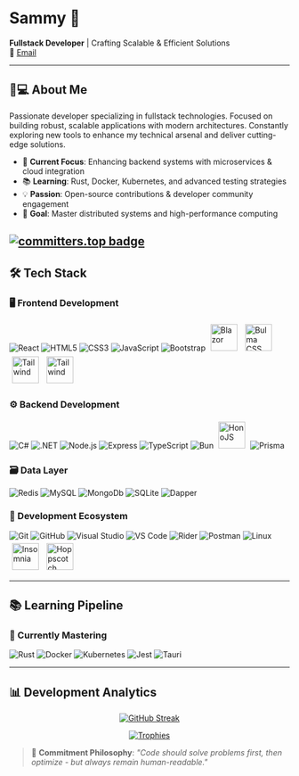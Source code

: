 # Sammy 👋

**Fullstack Developer** | Crafting Scalable & Efficient Solutions  
📧 [Email](mailto:samuelbeato7@proton.me)

---

## 👨💻 About Me

Passionate developer specializing in fullstack technologies. Focused on building robust, scalable applications with modern architectures. Constantly exploring new tools to enhance my technical arsenal and deliver cutting-edge solutions.

- 🚀 **Current Focus**: Enhancing backend systems with microservices & cloud integration
- 📚 **Learning**: Rust, Docker, Kubernetes, and advanced testing strategies
- 💡 **Passion**: Open-source contributions & developer community engagement
- 🎯 **Goal**: Master distributed systems and high-performance computing

[![committers.top badge](https://user-badge.committers.top/dominican_republic_private/SammyBytes.svg)](https://user-badge.committers.top/dominican_republic_private/SammyBytes)
---

## 🛠️ Tech Stack

### 🖥️ Frontend Development
<span>
  <img src="https://skillicons.dev/icons?i=react" alt="React" title="React">
  <img src="https://skillicons.dev/icons?i=html" alt="HTML5" title="HTML5">
  <img src="https://skillicons.dev/icons?i=css" alt="CSS3" title="CSS3">
  <img src="https://skillicons.dev/icons?i=js" alt="JavaScript" title="JavaScript">
    <img src="https://skillicons.dev/icons?i=bootstrap" alt="Bootstrap" title="Bootstrap">

  <img src="https://cdn.worldvectorlogo.com/logos/blazor.svg" alt="Blazor" title="Blazor" style="width: 48px; height: 48px; margin: 5px">
  
  <img src="https://cdn.worldvectorlogo.com/logos/bulma.svg" alt="Bulma CSS" title="Bulma CSS" style="width: 48px; height: 48px; margin: 5px">
  <img src="https://cdn.worldvectorlogo.com/logos/tailwind-css-2.svg" alt="Tailwind" title="Talwind" style="width: 48px; height: 48px; margin: 5px">
  <img src="https://www.vectorlogo.zone/logos/chakra-ui/chakra-ui-icon.svg" alt="Tailwind" title="Talwind" style="width: 48px; height: 48px; margin: 5px">
  
</span>  

### ⚙️ Backend Development
<span>
  <img src="https://skillicons.dev/icons?i=cs" alt="C#" title="C#">
  <img src="https://skillicons.dev/icons?i=dotnet" alt=".NET" title=".NET">
  <img src="https://skillicons.dev/icons?i=nodejs" alt="Node.js" title="Node.js">
  <img src="https://skillicons.dev/icons?i=express" alt="Express" title="Express">
    <img src="https://skillicons.dev/icons?i=ts" alt="TypeScript" title="TypeScript">
  <img src="https://skillicons.dev/icons?i=bun" alt="Bun" title="Bun">
  <img src="https://hono.dev/images/logo.svg" alt="HonoJS" title="HonoJS" style="width: 48px; height: 48px; margin: 5px">
    <img src="https://skillicons.dev/icons?i=prisma" alt="Prisma" title="Prisma">

</span>  

### 🗃️ Data Layer
<span>
  <img src="https://skillicons.dev/icons?i=redis" alt="Redis" title="Redis">
  <img src="https://skillicons.dev/icons?i=mysql" alt="MySQL" title="MySQL">
  <img src="https://skillicons.dev/icons?i=mongodb" alt="MongoDb" title="MySQL">
  <img src="https://skillicons.dev/icons?i=sqlite" alt="SQLite" title="SQLite">
  <img src="https://avatars.githubusercontent.com/u/83077457?s=48&v=4" alt="Dapper" title="Dapper">
</span>  

### 🔧 Development Ecosystem
<span>
  <img src="https://skillicons.dev/icons?i=git" alt="Git" title="Git">
  <img src="https://skillicons.dev/icons?i=github" alt="GitHub" title="GitHub">
  <img src="https://skillicons.dev/icons?i=visualstudio" alt="Visual Studio" title="Visual Studio">
  <img src="https://skillicons.dev/icons?i=vscode" alt="VS Code" title="VS Code">
  <img src="https://skillicons.dev/icons?i=rider" alt="Rider" title="Rider">
  <img src="https://skillicons.dev/icons?i=postman" alt="Postman" title="Postman">
  <img src="https://skillicons.dev/icons?i=linux" alt="Linux" title="Linux">
  <img src="https://www.svgrepo.com/show/353904/insomnia.svg" alt="Insomnia" title="Insomnia" style="width: 48px; height: 48px; margin: 5px">

  <img src="https://mintlify.s3.us-west-1.amazonaws.com/hoppscotch/logo/dark.svg" alt="Hoppscotch" title="Hoppscotch" style="width: 48px; height: 48px; margin: 5px">
</span>  

---

## 📚 Learning Pipeline

### 🌱 Currently Mastering
<span>
  <img src="https://skillicons.dev/icons?i=rust" alt="Rust" title="Rust">
  <img src="https://skillicons.dev/icons?i=docker" alt="Docker" title="Docker">
  <img src="https://skillicons.dev/icons?i=kubernetes" alt="Kubernetes" title="Kubernetes">
  <img src="https://skillicons.dev/icons?i=jest" alt="Jest" title="Jest">
  <img src="https://skillicons.dev/icons?i=tauri" alt="Tauri" title="Tauri">
</span>


---

## 📊 Development Analytics

<div style="text-align: center; margin: 0 auto;">

[![GitHub Streak](https://streak-stats.demolab.com?user=SammyBits&theme=dark&background=0D1117&border=444)](https://git.io/streak-stats)

[![Trophies](https://github-profile-trophy.vercel.app/?username=SammyBits&theme=onedark&rank=SSS,SS,S,AAA,AA,A,B&margin-w=15&no-bg=true&margin=auto)](https://github.com/ryo-ma/github-profile-trophy)

</div>

> 🎯 **Commitment Philosophy**: *"Code should solve problems first, then optimize - but always remain human-readable."*
